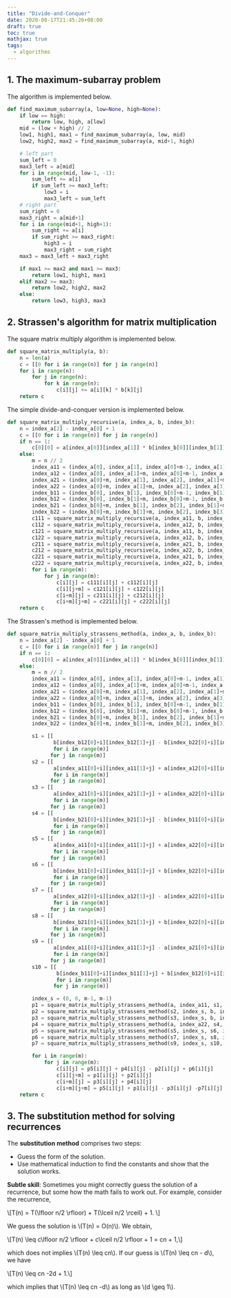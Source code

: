 ```yaml
---
title: "Divide-and-Conquer"
date: 2020-08-17T21:45:26+08:00
draft: true
toc: true
mathjax: true
tags:
  - algorithms
---
```


## 1. The maximum-subarray problem

The algorithm is implemented below.

```python
def find_maximum_subarray(a, low=None, high=None):
    if low == high:
        return low, high, a[low]
    mid = (low + high) // 2
    low1, high1, max1 = find_maximum_subarray(a, low, mid)
    low2, high2, max2 = find_maximum_subarray(a, mid+1, high)

    # left part
    sum_left = 0
    max3_left = a[mid]
    for i in range(mid, low-1, -1):
        sum_left += a[i]
        if sum_left >= max3_left:
            low3 = i
            max3_left = sum_left
    # right part
    sum_right = 0
    max3_right = a[mid+1]
    for i in range(mid+1, high+1):
        sum_right += a[i]
        if sum_right >= max3_right:
            high3 = i
            max3_right = sum_right
    max3 = max3_left + max3_right

    if max1 >= max2 and max1 >= max3:
        return low1, high1, max1
    elif max2 >= max3:
        return low2, high2, max2
    else:
        return low3, high3, max3
```

## 2. Strassen's algorithm for matrix multiplication

The square matrix multiply algorithm is implemented below.

```python
def square_matrix_multiply(a, b):
    n = len(a)
    c = [[0 for i in range(n)] for j in range(n)]
    for i in range(n):
        for j in range(n):
            for k in range(n):
                c[i][j] += a[i][k] * b[k][j]
    return c
```

The simple divide-and-conquer version is implemented below.

```python
def square_matrix_multiply_recursive(a, index_a, b, index_b):
    n = index_a[2] - index_a[0] + 1
    c = [[0 for i in range(n)] for j in range(n)]
    if n == 1:
        c[0][0] = a[index_a[0]][index_a[1]] * b[index_b[0]][index_b[1]]
    else:
        m = n // 2
        index_a11 = (index_a[0], index_a[1], index_a[0]+m-1, index_a[1]+m-1)
        index_a12 = (index_a[0], index_a[1]+m, index_a[0]+m-1, index_a[3])
        index_a21 = (index_a[0]+m, index_a[1], index_a[2], index_a[1]+m-1)
        index_a22 = (index_a[0]+m, index_a[1]+m, index_a[2], index_a[3])
        index_b11 = (index_b[0], index_b[1], index_b[0]+m-1, index_b[1]+m-1)
        index_b12 = (index_b[0], index_b[1]+m, index_b[0]+m-1, index_b[3])
        index_b21 = (index_b[0]+m, index_b[1], index_b[2], index_b[1]+m-1)
        index_b22 = (index_b[0]+m, index_b[1]+m, index_b[2], index_b[3])
        c111 = square_matrix_multiply_recursive(a, index_a11, b, index_b11)
        c112 = square_matrix_multiply_recursive(a, index_a12, b, index_b21)
        c121 = square_matrix_multiply_recursive(a, index_a11, b, index_b12)
        c122 = square_matrix_multiply_recursive(a, index_a12, b, index_b22)
        c211 = square_matrix_multiply_recursive(a, index_a21, b, index_b11)
        c212 = square_matrix_multiply_recursive(a, index_a22, b, index_b21)
        c221 = square_matrix_multiply_recursive(a, index_a21, b, index_b12)
        c222 = square_matrix_multiply_recursive(a, index_a22, b, index_b22)
        for i in range(m):
            for j in range(m):
                c[i][j] = c111[i][j] + c112[i][j]
                c[i][j+m] = c121[i][j] + c122[i][j]
                c[i+m][j] = c211[i][j] + c212[i][j]
                c[i+m][j+m] = c221[i][j] + c222[i][j]
    return c
```

The Strassen's method is implemented below.

```python
def square_matrix_multiply_strassens_method(a, index_a, b, index_b):
    n = index_a[2] - index_a[0] + 1
    c = [[0 for i in range(n)] for j in range(n)]
    if n == 1:
        c[0][0] = a[index_a[0]][index_a[1]] * b[index_b[0]][index_b[1]]
    else:
        m = n // 2
        index_a11 = (index_a[0], index_a[1], index_a[0]+m-1, index_a[1]+m-1)
        index_a12 = (index_a[0], index_a[1]+m, index_a[0]+m-1, index_a[3])
        index_a21 = (index_a[0]+m, index_a[1], index_a[2], index_a[1]+m-1)
        index_a22 = (index_a[0]+m, index_a[1]+m, index_a[2], index_a[3])
        index_b11 = (index_b[0], index_b[1], index_b[0]+m-1, index_b[1]+m-1)
        index_b12 = (index_b[0], index_b[1]+m, index_b[0]+m-1, index_b[3])
        index_b21 = (index_b[0]+m, index_b[1], index_b[2], index_b[1]+m-1)
        index_b22 = (index_b[0]+m, index_b[1]+m, index_b[2], index_b[3])

        s1 = [[
               b[index_b12[0]+i][index_b12[1]+j] - b[index_b22[0]+i][index_b22[1]+j]
               for i in range(m)]
              for j in range(m)]
        s2 = [[
               a[index_a11[0]+i][index_a11[1]+j] + a[index_a12[0]+i][index_a12[1]+j]
               for i in range(m)]
              for j in range(m)]
        s3 = [[
               a[index_a21[0]+i][index_a21[1]+j] + a[index_a22[0]+i][index_a22[1]+j]
               for i in range(m)]
              for j in range(m)]
        s4 = [[
               b[index_b21[0]+i][index_b21[1]+j] - b[index_b11[0]+i][index_b11[1]+j]
               for i in range(m)]
              for j in range(m)]
        s5 = [[
               a[index_a11[0]+i][index_a11[1]+j] + a[index_a22[0]+i][index_a22[1]+j]
               for i in range(m)]
              for j in range(m)]
        s6 = [[
               b[index_b11[0]+i][index_b11[1]+j] + b[index_b22[0]+i][index_b22[1]+j]
               for i in range(m)]
              for j in range(m)]
        s7 = [[
               a[index_a12[0]+i][index_a12[1]+j] - a[index_a22[0]+i][index_a22[1]+j]
               for i in range(m)]
              for j in range(m)]
        s8 = [[
               b[index_b21[0]+i][index_b21[1]+j] + b[index_b22[0]+i][index_b22[1]+j]
               for i in range(m)]
              for j in range(m)]
        s9 = [[
               a[index_a11[0]+i][index_a11[1]+j] - a[index_a21[0]+i][index_a21[1]+j]
               for i in range(m)]
              for j in range(m)]
        s10 = [[
                b[index_b11[0]+i][index_b11[1]+j] + b[index_b12[0]+i][index_b12[1]+j]
                for i in range(m)]
               for j in range(m)]

        index_s = (0, 0, m-1, m-1)
        p1 = square_matrix_multiply_strassens_method(a, index_a11, s1, index_s)
        p2 = square_matrix_multiply_strassens_method(s2, index_s, b, index_b22)
        p3 = square_matrix_multiply_strassens_method(s3, index_s, b, index_b11)
        p4 = square_matrix_multiply_strassens_method(a, index_a22, s4, index_s)
        p5 = square_matrix_multiply_strassens_method(s5, index_s, s6, index_s)
        p6 = square_matrix_multiply_strassens_method(s7, index_s, s8, index_s)
        p7 = square_matrix_multiply_strassens_method(s9, index_s, s10, index_s)

        for i in range(m):
            for j in range(m):
                c[i][j] = p5[i][j] + p4[i][j] - p2[i][j] + p6[i][j]
                c[i][j+m] = p1[i][j] + p2[i][j]
                c[i+m][j] = p3[i][j] + p4[i][j]
                c[i+m][j+m] = p5[i][j] + p1[i][j] - p3[i][j] -p7[i][j]
    return c
```

## 3. The substitution method for solving recurrences

The **substitution method** comprises two steps:

* Guess the form of the solution.
* Use mathematical induction to find the constants and show that the solution
  works.

**Subtle skill**: Sometimes you might correctly guess the solution of a recurrence,
but some how the math fails to work out.
For example, consider the recurrence,

\\[T(n) = T(\lfloor n/2 \rfloor) + T(\lceil n/2 \rceil) + 1. \\]

We guess the solution is \\(T(n) = O(n)\\).
We obtain,

\\[T(n) \leq c\lfloor n/2 \rfloor + c\lceil n/2 \rfloor + 1 = cn + 1,\\]

which does not implies \\(T(n) \leq cn\\).
If our guess is \\(T(n) \leq cn - d\\), we have

\\[T(n) \leq cn -2d + 1.\\]

which implies that \\(T(n) \leq cn -d\\) as long as \\(d \geq 1\\).
